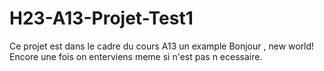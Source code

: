 # H23-A13-Projet-Test1
Ce projet est dans le cadre du cours A13 un example 
Bonjour , new world!
Encore une fois on enterviens meme si n'est pas n ecessaire.
